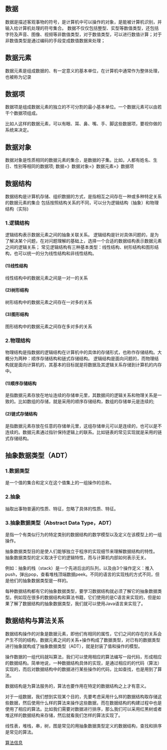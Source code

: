 ## 数据
数据是描述客观事物的符号，是计算机中可以操作的对象，是能被计算机识别，并输入给计算机处理的符号集合。
数据不仅仅包括整型、实型等数值类型，还包括字符及声音、图像、视频等非数值类型，对于数值类型，可以进行数值计算；对于非数值类型是通过编码的手段变成数值数据来处理；

## 数据元素
数据元素是组成数据的、有一定意义的基本单位，在计算机中通常作为整体处理，也被称为记录

## 数据项
数据项是组成数据元素的独立的不可分割的最小基本单位。一个数据元素可以由若干个数据项组成。

比如人这样的数据元素，可以有眼、耳、鼻、嘴、手、脚这些数据项，要视你做的系统来决定。

## 数据对象
数据对象是性质相同的数据元素的集合，是数据的子集。比如，人都有姓名、生日、性别等相同的数据项;
数据=》数据对象=》数据元素=》数据项

## 数据结构
数据结构是计算机存储、组织数据的方式，是指相互之间存在一种或多种特定关系的数据元素的集合
包括按照结构关系的不同，可以分为逻辑结构（抽象）和物理结构（实际)

### 1.逻辑结构
逻辑结构表示数据元素之间的抽象关联关系。
逻辑结构是针对具体问题的，是为了解决某个问题，在对问题理解的基础上，选择一个合适的数据结构表示数据元素之间的逻辑关系；
常见逻辑结构有三种基本类型：线性结构、树形结构和图形结构，也可以统一的分为线性结构和非线性结构。

#### (1)线性结构
线性结构中的数据元素之间是一对一的关系

#### (2)树形结构
树形结构中的数据元素之间存在一对多的关系

#### (3)图形结构
图形结构中的数据元素之间存在多对多的关系


### 2.物理结构
物理结构是指数据的逻辑结构在计算机中的具体的存储形式，也称作存储结构。大概分为两种：顺序存储结构和链式存储结构。
逻辑结构是面向问题的，而物理结构就是面向计算机的，其基本的目标就是将数据及其逻辑关系存储到计算机的内存中。

#### (1)顺序存储结构
是指数据元素存放在地址连续的存储单元里，其数据间的逻辑关系和物理关系是一致的。比如数组的存储，就是采用的顺序存储结构，数组的存储单元是连续的;

#### (2)链式存储结构
是指数据元素存放在任意的存储单元里，这组存储单元可以是连续的，也可以是不连续的。数据元素通过指针保持逻辑上的联系。比如链表的常见实现就是采用的链式存储结构。


## 抽象数据类型（ADT）

### 1.数据类型
是一个值的集合和定义在这个值集上的一组操作的总称。

### 2.抽象
抽取出事物普遍的性质、特征，忽略了具体的性质、特征。

### 3.抽象数据类型（Abstract Data Type，ADT）
是指一个有类似行为的特定类别的数据结构的数学模型以及定义在该模型上的一组操作。

抽象数据类型目的是使人们能够独立于程序的实现细节来理解数据结构的特性。
抽象数据类型的定义取决于它的逻辑特性，而与计算机内部如何表示无关。

例如：抽象的栈（stack）是一个先进后出的队列，以及由3个操作定义：推入push，弹出pop，查看堆栈顶端数据peek。不同的语言的实现栈的方式不同，但是他们的抽象数据类型是一样的。

每种数据结构都有它的抽象数据类型，要学习数据结构就必须了解它的抽象数据类型。例如现在很多的数据结构和算法书籍，它们使用的是C语言来实现的，但是如果了解了数据结构的抽象数据类型，我们就可以使用Java语言来实现了。

## 数据结构与算法关系
数据结构操作的对象是数据元素，即他们有相同的属性，它们之间的存在的关系会产生不同的结构，数据元素之间的关系+操作构成了数据类型，对已有的数据类型进行抽象就构成了抽象数据类型（ADT），就是封装了值和操作的模型。

操作数据的一组代码就叫算法，我们可以使用相应的算法编写一段代码，形成相应的数据结构。简单地说，一种数据结构具体的实现，是通过相应的的代码（算法）实现的，而后对数据结构中的数据进行某些操作的代码，比如查找，也是用到了算法。

数据结构是为算法服务的，算法也要作用在特定的数据结构之上才有意义。

对于一组数据，我们想到实现某个目的，先要考虑采用什么样的数据结构取存储这些数据，然后使用什么样的算法来操作这些数据，而在数据结构的构建过程中也是使用了相应的算法。比如我们需要对数据进行排序，那么我们可以采用红黑树或者堆这样的数据结构来存储，然后就看我们怎样的算法实现了。

线性表，堆栈，串，树，图是常见的用抽象数据类型定义的数据结构，查找和排序是常见的算法。

[算法信息](https://blog.csdn.net/weixin_43767015/article/details/105592010)